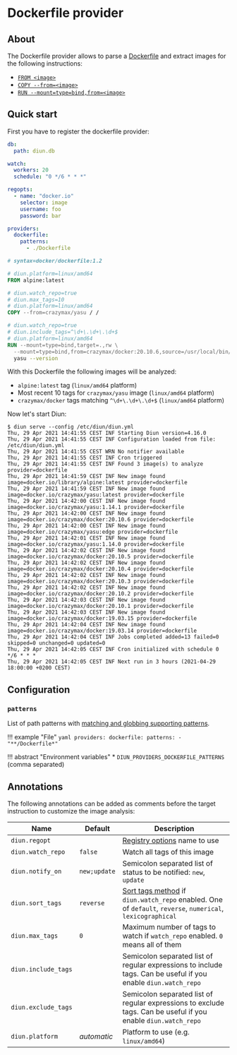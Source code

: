 # Dockerfile provider

## About

The Dockerfile provider allows to parse a [Dockerfile](https://docs.docker.com/engine/reference/builder/) and extract
images for the following instructions:

* [`FROM <image>`](https://docs.docker.com/engine/reference/builder/#from)
* [`COPY --from=<image>`](https://docs.docker.com/engine/reference/builder/#copy)
* [`RUN --mount=type=bind,from=<image>`](https://github.com/moby/buildkit/blob/master/frontend/dockerfile/docs/syntax.md#run---mounttypebind-the-default-mount-type)

## Quick start

First you have to register the dockerfile provider:

```yaml
db:
  path: diun.db

watch:
  workers: 20
  schedule: "0 */6 * * *"

regopts:
  - name: "docker.io"
    selector: image
    username: foo
    password: bar

providers:
  dockerfile:
    patterns:
      - ./Dockerfile
```

```Dockerfile
# syntax=docker/dockerfile:1.2

# diun.platform=linux/amd64
FROM alpine:latest

# diun.watch_repo=true
# diun.max_tags=10
# diun.platform=linux/amd64
COPY --from=crazymax/yasu / /

# diun.watch_repo=true
# diun.include_tags=^\d+\.\d+\.\d+$
# diun.platform=linux/amd64
RUN --mount=type=bind,target=.,rw \
  --mount=type=bind,from=crazymax/docker:20.10.6,source=/usr/local/bin/docker,target=/usr/bin/docker \
  yasu --version
```

With this Dockerfile the following images will be analyzed:

* `alpine:latest` tag (`linux/amd64` platform)
* Most recent 10 tags for `crazymax/yasu` image (`linux/amd64` platform)
* `crazymax/docker` tags matching `^\d+\.\d+\.\d+$` (`linux/amd64` platform)

Now let's start Diun:

```
$ diun serve --config /etc/diun/diun.yml
Thu, 29 Apr 2021 14:41:55 CEST INF Starting Diun version=4.16.0
Thu, 29 Apr 2021 14:41:55 CEST INF Configuration loaded from file: /etc/diun/diun.yml
Thu, 29 Apr 2021 14:41:55 CEST WRN No notifier available
Thu, 29 Apr 2021 14:41:55 CEST INF Cron triggered
Thu, 29 Apr 2021 14:41:55 CEST INF Found 3 image(s) to analyze provider=dockerfile
Thu, 29 Apr 2021 14:41:59 CEST INF New image found image=docker.io/library/alpine:latest provider=dockerfile
Thu, 29 Apr 2021 14:41:59 CEST INF New image found image=docker.io/crazymax/yasu:latest provider=dockerfile
Thu, 29 Apr 2021 14:42:00 CEST INF New image found image=docker.io/crazymax/yasu:1.14.1 provider=dockerfile
Thu, 29 Apr 2021 14:42:00 CEST INF New image found image=docker.io/crazymax/docker:20.10.6 provider=dockerfile
Thu, 29 Apr 2021 14:42:00 CEST INF New image found image=docker.io/crazymax/yasu:edge provider=dockerfile
Thu, 29 Apr 2021 14:42:01 CEST INF New image found image=docker.io/crazymax/yasu:1.14.0 provider=dockerfile
Thu, 29 Apr 2021 14:42:02 CEST INF New image found image=docker.io/crazymax/docker:20.10.5 provider=dockerfile
Thu, 29 Apr 2021 14:42:02 CEST INF New image found image=docker.io/crazymax/docker:20.10.4 provider=dockerfile
Thu, 29 Apr 2021 14:42:02 CEST INF New image found image=docker.io/crazymax/docker:20.10.3 provider=dockerfile
Thu, 29 Apr 2021 14:42:02 CEST INF New image found image=docker.io/crazymax/docker:20.10.2 provider=dockerfile
Thu, 29 Apr 2021 14:42:03 CEST INF New image found image=docker.io/crazymax/docker:20.10.1 provider=dockerfile
Thu, 29 Apr 2021 14:42:03 CEST INF New image found image=docker.io/crazymax/docker:19.03.15 provider=dockerfile
Thu, 29 Apr 2021 14:42:04 CEST INF New image found image=docker.io/crazymax/docker:19.03.14 provider=dockerfile
Thu, 29 Apr 2021 14:42:04 CEST INF Jobs completed added=13 failed=0 skipped=0 unchanged=0 updated=0
Thu, 29 Apr 2021 14:42:05 CEST INF Cron initialized with schedule 0 */6 * * *
Thu, 29 Apr 2021 14:42:05 CEST INF Next run in 3 hours (2021-04-29 18:00:00 +0200 CEST)
```

## Configuration

### `patterns`

List of path patterns with [matching and globbing supporting patterns](https://github.com/bmatcuk/doublestar/tree/v3).

!!! example "File"
    ```yaml
    providers:
      dockerfile:
        patterns:
          - "**/Dockerfile*"
    ```

!!! abstract "Environment variables"
    * `DIUN_PROVIDERS_DOCKERFILE_PATTERNS` (comma separated)

## Annotations

The following annotations can be added as comments before the target instruction to customize the image analysis:

| Name                | Default      | Description                                                                                                                                                |
|---------------------|--------------|------------------------------------------------------------------------------------------------------------------------------------------------------------|
| `diun.regopt`       |              | [Registry options](../config/regopts.md) name to use                                                                                                       |
| `diun.watch_repo`   | `false`      | Watch all tags of this image                                                                                                                               |
| `diun.notify_on`    | `new;update` | Semicolon separated list of status to be notified: `new`, `update`                                                                                         |
| `diun.sort_tags`    | `reverse`    | [Sort tags method](../faq.md#tags-sorting-when-using-watch_repo) if `diun.watch_repo` enabled. One of `default`, `reverse`, `numerical`, `lexicographical` |
| `diun.max_tags`     | `0`          | Maximum number of tags to watch if `watch_repo` enabled. `0` means all of them                                                                             |
| `diun.include_tags` |              | Semicolon separated list of regular expressions to include tags. Can be useful if you enable `diun.watch_repo`                                             |
| `diun.exclude_tags` |              | Semicolon separated list of regular expressions to exclude tags. Can be useful if you enable `diun.watch_repo`                                             |
| `diun.platform`     | _automatic_  | Platform to use (e.g. `linux/amd64`)                                                                                                                       |
